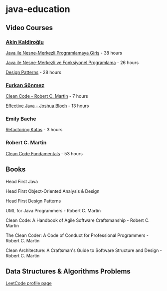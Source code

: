 # java-education

## Video Courses

### [Akin Kaldiroğlu](https://www.udemy.com/user/akinkaldiroglu)

[Java ile Nesne-Merkezli Programlamaya Giriş](https://www.udemy.com/course/java-ile-nesne-merkezli-programlamaya-giris/learn) - 38 hours

[Java ile Nesne-Merkezli ve Fonksiyonel Programlama](https://www.udemy.com/course/java-ile-nesne-merkezli-ve-fonksiyonel-programlama/learn) - 26 hours

[Design Patterns](https://www.udemy.com/course/designpatterns/learn/) - 28 hours

### [Furkan Sönmez](https://www.udemy.com/user/furkan-47472/)

[Clean Code - Robert C. Martin](https://www.udemy.com/course/clean-code-temiz-kod-yazma-sanati/learn/) - 7 hours

[Effective Java - Joshua Bloch](https://www.udemy.com/course/ileriorta-seviye-java-dersleri-effective-java/learn) - 13 hours

### Emily Bache

[Refactoring Katas](https://learning.oreilly.com/videos/-/0790145800350/) - 3 hours

### Robert C. Martin 

[Clean Code Fundamentals](https://www.oreilly.com/library/view/clean-code-fundamentals/9780134661742/) - 53 hours

## Books

Head First Java

Head First Object-Oriented Analysis & Design

Head First Design Patterns



UML for Java Programmers - Robert C. Martin


Clean Code: A Handbook of Agile Software Craftsmanship - Robert C. Martin

The Clean Coder: A Code of Conduct for Professional Programmers - Robert C. Martin

Clean Architecture: A Craftsman's Guide to Software Structure and Design - Robert C. Martin

## Data Structures & Algorithms Problems

[LeetCode profile page](https://leetcode.com/u/kurtulussahin/)